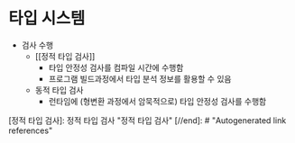 # 타입 시스템

- 검사 수행
  - [[정적 타입 검사]]
    - 타입 안정성 검사를 컴파일 시간에 수행함
    - 프로그램 빌드과정에서 타입 분석 정보를 활용할 수 있음
  - 동적 타입 검사
    - 런타임에 (형변환 과정에서 암묵적으로) 타입 안정성 검사를 수행함

[//begin]: # "Autogenerated link references for markdown compatibility"
[정적 타입 검사]: 정적 타입 검사 "정적 타입 검사"
[//end]: # "Autogenerated link references"